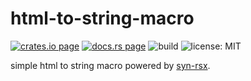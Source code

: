 # html-to-string-macro

[![crates.io page](https://img.shields.io/crates/v/html-to-string-macro.svg)](https://crates.io/crates/html-to-string-macro)
[![docs.rs page](https://docs.rs/html-to-string-macro/badge.svg)](https://docs.rs/html-to-string-macro/)
![build](https://github.com/stoically/yate/workflows/ci/badge.svg)
![license: MIT](https://img.shields.io/crates/l/yate.svg)

simple html to string macro powered by [syn-rsx](https://crates.io/crates/syn-rsx).